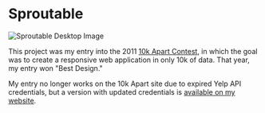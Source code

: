 Sproutable
==========

![Sproutable Desktop Image](https://raw.github.com/kevinthompson/sproutable/master/desktop.png)

This project was my entry into the 2011 [10k Apart Contest](http://10k.aneventapart.com/), in which the goal was to create a responsive web application in only 10k of data. That year, my entry won "Best Design."

My entry no longer works on the 10k Apart site due to expired Yelp API credentials, but a version with updated credentials is [available on my website](http://kevinthompson.info/10k/2011/).
